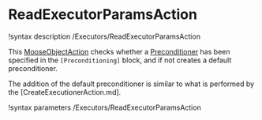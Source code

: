 # ReadExecutorParamsAction

!syntax description /Executors/ReadExecutorParamsAction

This [MooseObjectAction](MooseObjectAction.md) checks whether a [Preconditioner](syntax/Preconditioning/index.md) has
been specified in the `[Preconditioning]` block, and if not creates a default preconditioner.

The addition of the default preconditioner is similar to what is performed by the [CreateExecutionerAction.md].

!syntax parameters /Executors/ReadExecutorParamsAction
